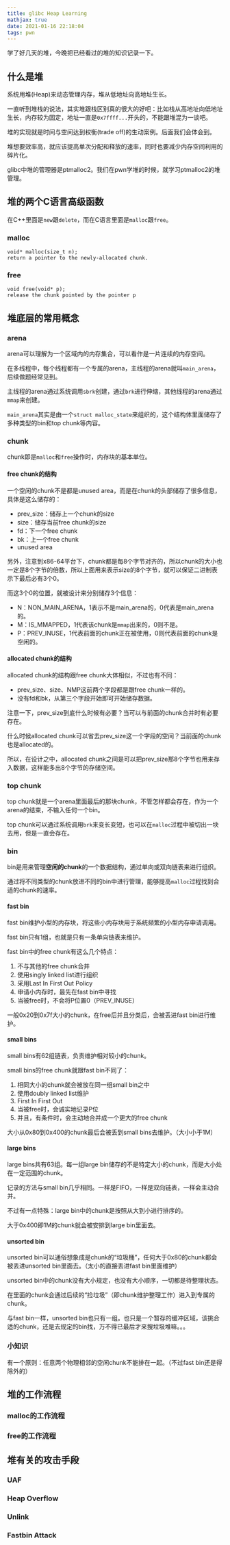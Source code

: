 ```yaml
---
title: glibc Heap Learning
mathjax: true
date: 2021-01-16 22:18:04
tags: pwn
---
```


学了好几天的堆，今晚把已经看过的堆的知识记录一下。

## 什么是堆

系统用堆(Heap)来动态管理内存，堆从低地址向高地址生长。

一直听到堆栈的说法，其实堆跟栈区别真的很大的好吧：比如栈从高地址向低地址生长，内存较为固定，地址一直是`0x7ffff...`开头的，不能跟堆混为一谈吧。

堆的实现就是时间与空间达到权衡(trade off)的生动案例。后面我们会体会到。

堆想要效率高，就应该提高单次分配和释放的速率，同时也要减少内存空间利用的碎片化。

glibc中堆的管理器是ptmalloc2。我们在pwn学堆的时候，就学习ptmalloc2的堆管理。

## 堆的两个C语言高级函数

在C++里面是`new`跟`delete`，而在C语言里面是`malloc`跟`free`。

### malloc

```
void* malloc(size_t n);
return a pointer to the newly-allocated chunk.
```

### free

```
void free(void* p);
release the chunk pointed by the pointer p
```

## 堆底层的常用概念

### arena

arena可以理解为一个区域内的内存集合，可以看作是一片连续的内存空间。

在多线程中，每个线程都有一个专属的arena，主线程的arena就叫`main_arena`，后续做题经常见到。

主线程的arena通过系统调用`sbrk`创建，通过`brk`进行伸缩，其他线程的arena通过`mmap`来创建。

`main_arena`其实是由一个`struct malloc_state`来组织的，这个结构体里面储存了多种类型的bin和top chunk等内容。

### chunk

chunk即是`malloc`和`free`操作时，内存块的基本单位。

#### free chunk的结构

一个空闲的chunk不是都是unused area，而是在chunk的头部储存了很多信息，具体是这么储存的：

- prev_size：储存上一个chunk的size
- size：储存当前free chunk的size
- fd：下一个free chunk
- bk：上一个free chunk
- unused area

另外，注意到x86-64平台下，chunk都是每8个字节对齐的，所以chunk的大小也一定是8个字节的倍数，所以上面用来表示size的8个字节，就可以保证二进制表示下最后必有3个0。

而这3个0的位置，就被设计来分别储存3个信息：

- N：NON_MAIN_ARENA，1表示不是main_arena的，0代表是main_arena的。
- M：IS_MMAPPED，1代表该chunk是`mmap`出来的，0则不是。
- P：PREV_INUSE，1代表前面的chunk正在被使用，0则代表前面的chunk是空闲的。

#### allocated chunk的结构

allocated chunk的结构跟free chunk大体相似，不过也有不同：

- prev_size、size、NMP这前两个字段都是跟free chunk一样的。
- 没有fd和bk，从第三个字段开始即可开始储存数据。

注意一下，prev_size到底什么时候有必要？当可以与前面的chunk合并时有必要存在。

什么时候allocated chunk可以省去prev_size这一个字段的空间？当前面的chunk也是allocated的。

所以，在设计之中，allocated chunk之间是可以把prev_size那8个字节也用来存入数据，这样能多出8个字节的存储空间。

### top chunk

top chunk就是一个arena里面最后的那块chunk，不管怎样都会存在，作为一个arena的结束，不输入任何一个bin。

top chunk可以通过系统调用`brk`来变长变短，也可以在`malloc`过程中被切出一块去用，但是一直会存在。

### bin

bin是用来管理**空闲的chunk**的一个数据结构，通过单向或双向链表来进行组织。

通过将不同类型的chunk放进不同的bin中进行管理，能够提高`malloc`过程找到合适的chunk的速率。

#### fast bin

fast bin维护小型的内存块，将这些小内存块用于系统频繁的小型内存申请调用。

fast bin只有1组，也就是只有一条单向链表来维护。

fast bin中的free chunk有这么几个特点：

1. 不与其他的free chunk合并
2. 使用singly linked list进行组织
3. 采用Last In First Out Policy
4. 申请小内存时，最先在fast bin中寻找
5. 当被free时，不会将P位置0（PREV_INUSE）

一般0x20到0x7f大小的chunk，在free后并且分类后，会被丢进fast bin进行维护。

#### small bins

small bins有62组链表，负责维护相对较小的chunk。

small bins的free chunk就跟fast bin不同了：

1. 相同大小的chunk就会被放在同一组small bin之中
2. 使用doubly linked list维护
3. First In First Out
4. 当被free时，会诚实地记录P位
5. 并且，有条件时，会主动地合并成一个更大的free chunk

大小从0x80到0x400的chunk最后会被丢到small bins去维护。（大小小于1M）

#### large bins

large bins共有63组。每一组large bin储存的不是特定大小的chunk，而是大小处在一定范围的chunk。

记录的方法与small bin几乎相同。一样是FIFO，一样是双向链表，一样会主动合并。

不过有一点特殊：large bin中的chunk是按照从大到小进行排序的。

大于0x400即1M的chunk就会被安排到large bin里面去。

#### unsorted bin

unsorted bin可以通俗想象成是chunk的“垃圾桶”，任何大于0x80的chunk都会被丢进unsorted bin里面去。（太小的直接丢进fast bin里面维护）

unsorted bin中的chunk没有大小规定，也没有大小顺序，一切都是待整理状态。

在里面的chunk会通过后续的“捡垃圾”（即chunk维护整理工作）进入到专属的chunk。

与fast bin一样，unsorted bin也只有一组。也只是一个暂存的缓冲区域，该挑合适的chunk，还是去规定的bin找，万不得已最后才来搜垃圾堆嘛。。。

### 小知识

有一个原则：任意两个物理相邻的空闲chunk不能排在一起。（不过fast bin还是得除外的）

## 堆的工作流程

### malloc的工作流程

### free的工作流程

## 堆有关的攻击手段

### UAF

### Heap Overflow

### Unlink

### Fastbin Attack

